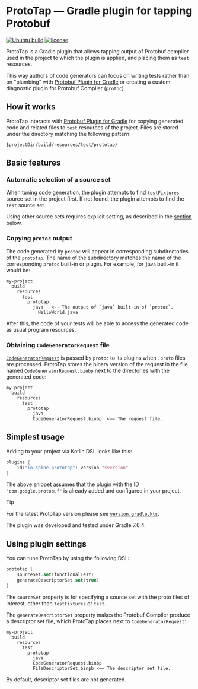# ProtoTap — Gradle plugin for tapping Protobuf

[![Ubuntu build][ubuntu-build-badge]][gh-actions]
[![license](https://img.shields.io/badge/license-Apache%20License%202.0-blue.svg?style=flat)](http://www.apache.org/licenses/LICENSE-2.0)

[gh-actions]: https://github.com/SpineEventEngine/ProtoTap/actions
[ubuntu-build-badge]: https://github.com/SpineEventEngine/ProtoTap/actions/workflows/build-on-ubuntu.yml/badge.svg

ProtoTap is a Gradle plugin that allows tapping output of Protobuf compiler used in the project to
which the plugin is applied, and placing them as `test` resources. 

This way authors of code generators can focus on writing tests rather than on "plumbing" with
[Protobuf Plugin for Gradle][protobuf-plugin] or creating a custom diagnostic plugin for
Protobuf Compiler (`protoc`).

## How it works

ProtoTap interacts with [Protobuf Plugin for Gradle][protobuf-plugin] for copying generated code and
related files to `test` resources of the project. Files are stored under the directory matching
the following pattern:
```
$projectDir/build/resources/test/prototap/
```

## Basic features

### Automatic selection of a source set
When tuning code generation, the plugin attempts to find [`testFixtures`][test-fixtures] source set
in the project first. If not found, the plugin attempts to find the `test` source set.

Using other source sets requires explicit setting, as described in the [section](#settings) below.

### Copying `protoc` output
The code generated by `protoc` will appear in corresponding subdirectories of the `prototap`.
The name of the subdirectory matches the name of the corresponding `protoc` built-in or plugin.
For example, for `java` built-in it would be:

```
my-project
  build
    resources
      test
        prototap
          java   <-- The output of `java` built-in of `protoc`.
            HelloWorld.java
```
After this, the code of your tests will be able to access the generated code as usual program
resources.

### Obtaining `CodeGeneratorRequest` file
[`CodeGeneratorRequest`][codegen-request] is passed by `protoc` to its plugins when `.proto` files
are processed. ProtoTap stores the binary version of the request in the file
named `CodeGeneratorRequest.binbp` next to the directories with the generated code:

```
my-project
  build
    resources
      test
        prototap
          java
          CodeGeneratorRequest.binbp  <—— The request file.
```

## Simplest usage

Adding to your project via Kotlin DSL looks like this:
```kotlin
plugins {
    id("io.spine.prototap") version "$version"
}
```
The above snippet assumes that the plugin with the ID `"com.google.protobuf"` is already
added and configured in your project.

> [!TIP]
> For the latest ProtoTap version please see [`version.gradle.kts`](version.gradle.kts).
> 
> The plugin was developed and tested under Gradle 7.6.4.

## <a name="settings"></a>Using plugin settings
You can tune ProtoTap by using the following DSL:

```kotlin
prototap {
    sourceSet.set(functionalTest)
    generateDescriptorSet.set(true)
}
```
The `sourceSet` property is for specifying a source set with the proto files of interest, other
than `testFixtures` or `test`.

The `generateDescriptorSet` property makes the Protobuf Compiler produce a descriptor set file,
which ProtoTap places next to `CodeGeneratorRequest`:

```
my-project
  build
    resources
      test
        prototap
          java
          CodeGeneratorRequest.binbp  
          FileDescriptorSet.binpb <—— The descriptor set file.
```
By default, descriptor set files are not generated.

[protobuf-plugin]: https://github.com/google/protobuf-gradle-plugin
[test-fixtures]: https://docs.gradle.org/current/userguide/java_testing.html#sec:java_test_fixtures
[codegen-request]: https://github.com/protocolbuffers/protobuf/blob/main/src/google/protobuf/compiler/plugin.proto
[descriptor-set]: https://github.com/google/protobuf-gradle-plugin#generate-descriptor-set-files
